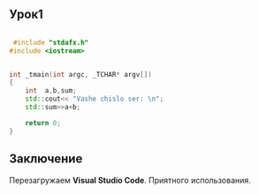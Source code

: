 ## Урок1

```cpp

 #include "stdafx.h"
#include <iostream>


int _tmain(int argc, _TCHAR* argv[])
{
	int  a,b,sum;
	std::cout<< "Vashe chislo ser: \n";
	std::sum>>a+b;

	return 0;
}
``` 


## Заключение
Перезагружаем **Visual Studio Code**.
Приятного использования.